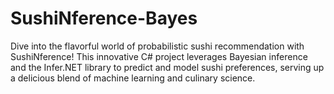# SushiNference-Bayes
Dive into the flavorful world of probabilistic sushi recommendation with SushiNference! This innovative C# project leverages Bayesian inference and the Infer.NET library to predict and model sushi preferences, serving up a delicious blend of machine learning and culinary science.
